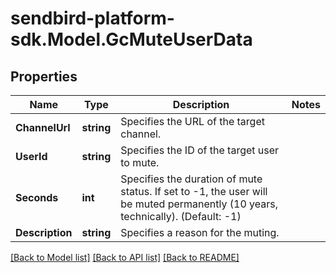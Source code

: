 
# sendbird-platform-sdk.Model.GcMuteUserData

## Properties

Name | Type | Description | Notes
------------ | ------------- | ------------- | -------------
**ChannelUrl** | **string** | Specifies the URL of the target channel. | 
**UserId** | **string** | Specifies the ID of the target user to mute. | 
**Seconds** | **int** | Specifies the duration of mute status. If set to -1, the user will be muted permanently (10 years, technically). (Default: -1) | 
**Description** | **string** | Specifies a reason for the muting. | 

[[Back to Model list]](../README.md#documentation-for-models)
[[Back to API list]](../README.md#documentation-for-api-endpoints)
[[Back to README]](../README.md)

